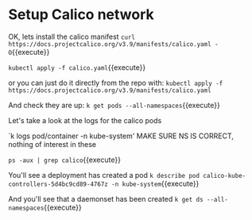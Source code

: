 # Setup Calico network

OK, lets install the calico manifest
`curl https://docs.projectcalico.org/v3.9/manifests/calico.yaml -O`{{execute}}

`kubectl apply -f calico.yaml`{{execute}}

or you can just do it directly from the repo with:
`kubectl apply -f https://docs.projectcalico.org/v3.9/manifests/calico.yaml`

And check they are up:
`k get pods --all-namespaces`{{execute}}

Let's take a look at the logs for the calico pods

`k logs pod/container -n kube-system'
MAKE SURE NS IS CORRECT, nothing of interest in these

`ps -aux | grep calico`{{execute}}


You'll see a deployment has created a pod
`k describe pod calico-kube-controllers-5d4bc9cd89-4767z -n kube-system`{{execute}}

And you'll see that a daemonset has been created
`k get ds --all-namespaces`{{execute}}


